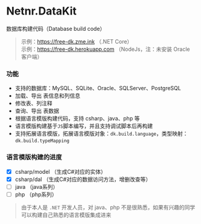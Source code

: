 # Netnr.DataKit
数据库构建代码（Database build code）

> 示例：https://free-dk.zme.ink （.NET Core）  
> 示例：https://free-dk.herokuapp.com   （NodeJs，注：未安装 Oracle 客户端）

### 功能
- 支持的数据库：MySQL、SQLite、Oracle、SQLServer、PostgreSQL
- 加载、导出 表信息和列信息
- 修改表、列注释
- 查询、导出 表数据
- 根据语言模版构建代码，支持 csharp、java、php 等
- 语言模版构建基于`JS`脚本编写，并且支持调试脚本后再构建
- 支持拓展语言模版，拓展语言模版对象：`dk.build.language`，类型映射：`dk.build.typeMapping`

### 语言模版构建的进度
- [x] csharp/model  （生成C#对应的实体）
- [x] csharp/dal    （生成C#对应的数据访问方法，增删改查等）
- [ ] java  （java系列）
- [ ] php  （php系列）

> 由于本人是 `.NET` 开发人员，对 java、php 不是很熟悉，如果有兴趣的同学可以构建自己熟悉的语言模版集成进来